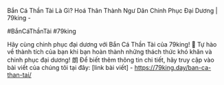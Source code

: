 Bắn Cá Thần Tài Là Gì? Hoá Thân Thành Ngư Dân Chinh Phục Đại Dương | 79king - 

#BắnCáThầnTài #79king

Hãy cùng chinh phục đại dương với Bắn Cá Thần Tài của 79king! 🎉 Tự hào về thành tích của bạn khi bạn hoàn thành những thách thức khó khăn và chinh phục đại dương! 朗 Để biết thêm thông tin chi tiết, hãy truy cập vào bài viết của chúng tôi tại đây: [link bài viết] - https://79king.day/ban-ca-than-tai/
